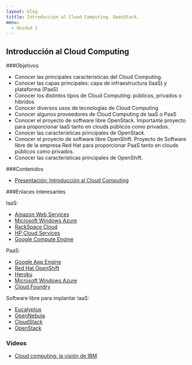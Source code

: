 ```yaml
---
layout: blog
tittle: Introducción al Cloud Computing. OpenStack.
menu:
  - Unidad 1
---
```

## Introducción al Cloud Computing

###Objetivos
* Conocer las principales características del Cloud Computing.
* Conocer las capas principales: capa de infraestructura (IaaS) y plataforma (PaaS)
* Conocer los distintos tipos de Cloud Computing: públicos, privados o híbridos
* Conocer diversos usos de tecnologías de Cloud Computing 
* Conocer algunos proveedores de Cloud Computing de IaaS o PaaS
* Conocer el proyecto de software libre OpenStack. Importante proyecto para
proporcionar IaaS tanto en clouds públicos como privados.
* Conocer las características principales de OpenStack.
* Conocer el proyecto de software libre OpenShift. Proyecto de Software libre de
la empresa Red Hat para proporcionar PaaS tanto en clouds públicos como privados.
* Conocer las características principales de OpenShift.

###Contenidos

* [Presentación: Introducción al Cloud Computing](presentacion)

###Enlaces interesantes

IaaS:

* [Amazon Web Services](http://aws.amazon.com/es/)
* [Microsoft Windows Azure](http://www.windowsazure.com/)
* [RackSpace Cloud](http://www.rackspace.com/cloud/)
* [HP Cloud Services](https://www.hpcloud.com/)
* [Google Compute Engine](https://cloud.google.com/products/compute-engine/)

PaaS:

* [Google App Engine](https://developers.google.com/appengine/)
* [Red Hat OpenShift](https://www.openshift.com/)
* [Heroku](http://www.heroku.com/)
* [Microsoft Windows Azure](http://www.windowsazure.com/)
* [Cloud Foundry](http://cloudfoundry.org/index.html)

Software libre para implantar IaaS:

* [Eucalyptus](http://www.eucalyptus.com)
* [OpenNebula](http://www.opennebula.org)
* [CloudStack](http://cloudstack.apache.org/)
* [OpenStack](http://www.openstack.org)

### Vídeos

* [Cloud computing: la visión de IBM](http://www.youtube.com/watch?v=5rBwfCf5LZE)

